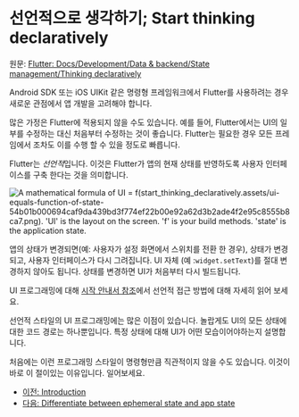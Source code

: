 # 선언적으로 생각하기; Start thinking declaratively

원문: [Flutter: Docs/Development/Data & backend/State management/Thinking declaratively](https://flutter.dev/docs/development/data-and-backend/state-mgmt/declarative)

Android SDK 또는 iOS UIKit 같은 명령형 프레임워크에서 Flutter를 사용하려는 경우 새로운 관점에서 앱 개발을 고려해야 합니다.

많은 가정은 Flutter에 적용되지 않을 수도 있습니다. 예를 들어, Flutter에서는 UI의 일부를 수정하는 대신 처음부터 수정하는 것이 좋습니다. Flutter는 필요한 경우 모든 프레임에서 조차도 이를 수행 할 수 있을 정도로 빠릅니다.

Flutter는 *선언적*입니다. 이것은 Flutter가 앱의 현재 상태를 반영하도록 사용자 인터페이스를 구축 한다는 것을 의미합니다.

![A mathematical formula of UI = f(start_thinking_declaratively.assets/ui-equals-function-of-state-54b01b000694caf9da439bd3f774ef22b00e92a62d3b2ade4f2e95c8555b8ca7.png). 'UI' is the layout on the screen. 'f' is your build methods. 'state' is the application state.](https://flutter.dev/assets/development/data-and-backend/state-mgmt/ui-equals-function-of-state-54b01b000694caf9da439bd3f774ef22b00e92a62d3b2ade4f2e95c8555b8ca7.png)

앱의 상태가 변경되면(예: 사용자가 설정 화면에서 스위치를 전환 한 경우), 상태가 변경되고, 사용자 인터페이스가 다시 그려집니다. UI 자체 (예 :`widget.setText`)를 절대 변경하지 않아도 됩니다. 상태를 변경하면 UI가 처음부터 다시 빌드됩니다.

UI 프로그래밍에 대해 [시작 안내서 참조](https://flutter.dev/docs/get-started/flutter-for/declarative)에서 선언적 접근 방법에 대해 자세히 읽어 보세요.

선언적 스타일의 UI 프로그래밍에는 많은 이점이 있습니다. 놀랍게도 UI의 모든 상태에 대한 코드 경로는 하나뿐입니다. 특정 상태에 대해 UI가 어떤 모습이어야하는지 설명합니다.

처음에는 이런 프로그래밍 스타일이 명령형만큼 직관적이지 않을 수도 있습니다. 이것이 바로 이 절이있는 이유입니다. 일어보세요.

- [이전: Introduction](introduction.md)
- [다음: Differentiate between ephemeral state and app state](ephemeral_vs_app_state.md)